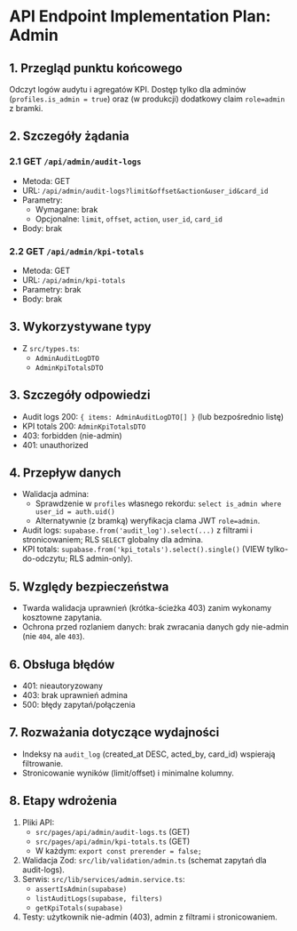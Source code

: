 # API Endpoint Implementation Plan: Admin

## 1. Przegląd punktu końcowego

Odczyt logów audytu i agregatów KPI. Dostęp tylko dla adminów (`profiles.is_admin = true`) oraz (w produkcji) dodatkowy claim `role=admin` z bramki.

## 2. Szczegóły żądania

### 2.1 GET `/api/admin/audit-logs`

- Metoda: GET
- URL: `/api/admin/audit-logs?limit&offset&action&user_id&card_id`
- Parametry:
  - Wymagane: brak
  - Opcjonalne: `limit`, `offset`, `action`, `user_id`, `card_id`
- Body: brak

### 2.2 GET `/api/admin/kpi-totals`

- Metoda: GET
- URL: `/api/admin/kpi-totals`
- Parametry: brak
- Body: brak

## 3. Wykorzystywane typy

- Z `src/types.ts`:
  - `AdminAuditLogDTO`
  - `AdminKpiTotalsDTO`

## 3. Szczegóły odpowiedzi

- Audit logs 200: `{ items: AdminAuditLogDTO[] }` (lub bezpośrednio listę)
- KPI totals 200: `AdminKpiTotalsDTO`
- 403: forbidden (nie-admin)
- 401: unauthorized

## 4. Przepływ danych

- Walidacja admina:
  - Sprawdzenie w `profiles` własnego rekordu: `select is_admin where user_id = auth.uid()`
  - Alternatywnie (z bramką) weryfikacja clama JWT `role=admin`.
- Audit logs: `supabase.from('audit_log').select(...)` z filtrami i stronicowaniem; RLS `SELECT` globalny dla admina.
- KPI totals: `supabase.from('kpi_totals').select().single()` (VIEW tylko-do-odczytu; RLS admin-only).

## 5. Względy bezpieczeństwa

- Twarda walidacja uprawnień (krótka-ścieżka 403) zanim wykonamy kosztowne zapytania.
- Ochrona przed rozlaniem danych: brak zwracania danych gdy nie-admin (nie `404`, ale `403`).

## 6. Obsługa błędów

- 401: nieautoryzowany
- 403: brak uprawnień admina
- 500: błędy zapytań/połączenia

## 7. Rozważania dotyczące wydajności

- Indeksy na `audit_log` (created_at DESC, acted_by, card_id) wspierają filtrowanie.
- Stronicowanie wyników (limit/offset) i minimalne kolumny.

## 8. Etapy wdrożenia

1. Pliki API:
   - `src/pages/api/admin/audit-logs.ts` (GET)
   - `src/pages/api/admin/kpi-totals.ts` (GET)
   - W każdym: `export const prerender = false;`
2. Walidacja Zod: `src/lib/validation/admin.ts` (schemat zapytań dla audit-logs).
3. Serwis: `src/lib/services/admin.service.ts`:
   - `assertIsAdmin(supabase)`
   - `listAuditLogs(supabase, filters)`
   - `getKpiTotals(supabase)`
4. Testy: użytkownik nie-admin (403), admin z filtrami i stronicowaniem.
